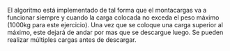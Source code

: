 
El algoritmo está implementado de tal forma que el montacargas va a funcionar siempre y cuando la carga colocada no exceda el peso máximo (1000kg para este ejercicio). Una vez que se coloque una carga superior al máximo, este dejará de andar por mas que se descargue luego.
Se pueden realizar múltiples cargas antes de descargar.
